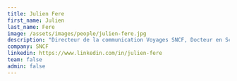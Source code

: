 ```yaml
---
title: Julien Fere
first_name: Julien
last_name: Fere
image: /assets/images/people/julien-fere.jpg
description: "Directeur de la communication Voyages SNCF, Docteur en Sciences de l'Information et de la Communication au CELSA Paris Sorbonne, auteur de l'ouvrage “Les dessous des marques”"
company: SNCF
linkedin: https://www.linkedin.com/in/julien-fere
team: false
admin: false
---
```

